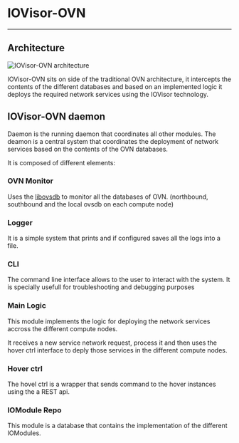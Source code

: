 # IOVisor-OVN

---
## Architecture

![IOVisor-OVN architecture](https://raw.githubusercontent.com/netgroup-polito/iovisor-ovn/master/docs/Architecture.png)

IOVisor-OVN sits on side of the traditional OVN architecture, it intercepts the
contents of the different databases and based on an implemented logic it deploys
the required network services using the IOVisor technology.

## IOVisor-OVN daemon

Daemon is the running daemon that coordinates all other modules.
The deamon is a central system that coordinates the deployment of network services
based on the contents of the OVN databases.

It is composed of different elements:

### OVN Monitor

Uses the [libovsdb](https://github.com/socketplane/libovsdb) to monitor all the
databases of OVN. (northbound, southbound and the local ovsdb on each compute node)

### Logger

It is a simple system that prints and if configured saves all the logs into a file.

### CLI

The command line interface allows to the user to interact with the system.
It is specially usefull for troubleshooting and debugging purposes

### Main Logic

This module implements the logic for deploying the network services accross the
different compute nodes.

It receives a new service network request, process it and then uses the hover ctrl
interface to deply those services in the different compute nodes.

### Hover ctrl

The hovel ctrl is a wrapper that sends command to the hover instances using the
a REST api.

### IOModule Repo

This module is a database that contains the implementation of the different IOModules.
